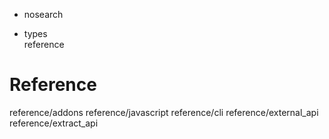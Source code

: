   - nosearch

  - types  
    reference

# Reference

<div class="toctree" data-titlesonly="">

reference/addons reference/javascript reference/cli
reference/external\_api reference/extract\_api

</div>
